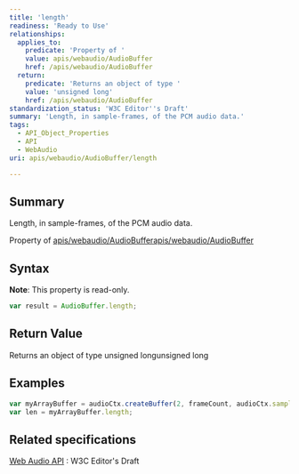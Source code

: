 ```yaml
---
title: 'length'
readiness: 'Ready to Use'
relationships:
  applies_to:
    predicate: 'Property of '
    value: apis/webaudio/AudioBuffer
    href: /apis/webaudio/AudioBuffer
  return:
    predicate: 'Returns an object of type '
    value: 'unsigned long'
    href: /apis/webaudio/AudioBuffer
standardization_status: 'W3C Editor''s Draft'
summary: 'Length, in sample-frames, of the PCM audio data.'
tags:
  - API_Object_Properties
  - API
  - WebAudio
uri: apis/webaudio/AudioBuffer/length

---
```

## Summary

Length, in sample-frames, of the PCM audio data.

Property of [apis/webaudio/AudioBuffer](/apis/webaudio/AudioBuffer)[apis/webaudio/AudioBuffer](/apis/webaudio/AudioBuffer)

## Syntax

**Note**: This property is read-only.

``` js
var result = AudioBuffer.length;
```

## Return Value

Returns an object of type unsigned longunsigned long

## Examples

``` js
var myArrayBuffer = audioCtx.createBuffer(2, frameCount, audioCtx.sampleRate);
var len = myArrayBuffer.length;
```

## Related specifications

[Web Audio API](http://webaudio.github.io/web-audio-api/)
:   W3C Editor's Draft
